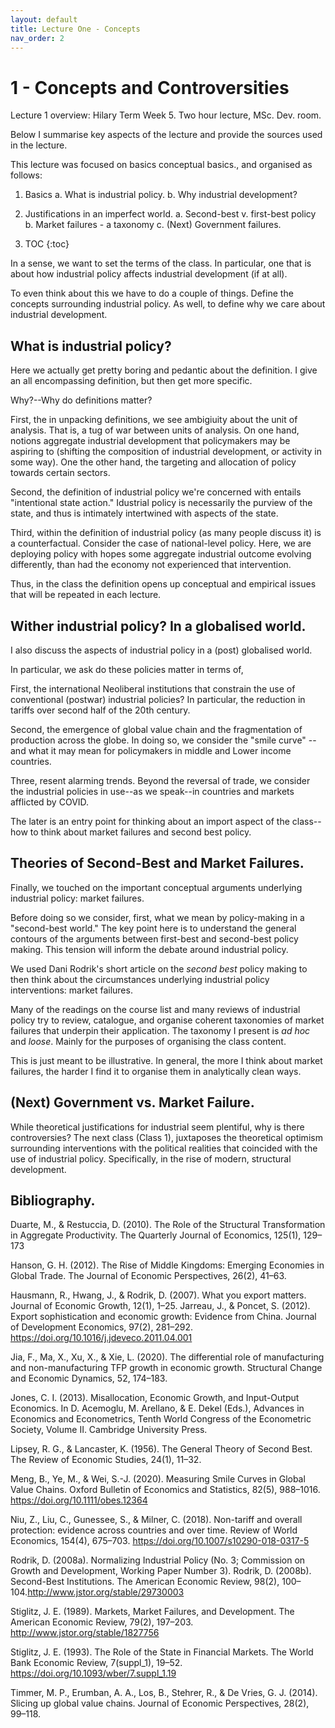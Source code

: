 ```yaml
---
layout: default
title: Lecture One - Concepts
nav_order: 2
---
```


# 1 - Concepts and Controversities

Lecture 1 overview: Hilary Term Week 5. Two hour lecture, MSc. Dev. room.

Below I summarise key aspects of the lecture and provide the sources used in the lecture. 


This lecture was focused on basics conceptual basics., and organised as follows:

1. Basics
	a. What is industrial policy.
	b. Why industrial development?
2. Justifications in an imperfect world.
	a. Second-best v. first-best policy
	b. Market failures - a taxonomy
	c. (Next) Government failures.


1. TOC
{:toc}


In a sense, we want to set the terms of the class. In particular, one that is about how industrial policy affects industrial development (if at all).

To even think about this we have to do a couple of things. Define the concepts surrounding industrial policy. As well, to define why we care about industrial development.


## What is industrial policy?

Here we actually get pretty boring and pedantic about the definition. I give an all encompassing definition, but then get more specific.

Why?--Why do definitions matter?

First, the in unpacking definitions, we see ambigiuity about the unit of analysis. That is, a tug of war between units of analysis. On one hand, notions aggregate industrial development that policymakers may be aspiring to (shifting the composition of industrial development, or activity in some way). One the other hand, the targeting and allocation of policy towards certain sectors. 

Second, the definition of industrial policy we're concerned with entails "intentional state action." Idustrial policy is necessarily the purview of the state, and thus is intimately intertwined with aspects of the state. 

Third, within the definition of industrial policy (as many people discuss it) is a counterfactual. Consider the case of national-level policy. Here, we are deploying policy with hopes some aggregate industrial outcome evolving differently, than had the economy not experienced that intervention.

Thus, in the class the definition opens up conceptual and empirical issues that will be repeated in each lecture.


## Wither industrial policy? In a globalised world. 

I also discuss the aspects of industrial policy in a (post) globalised world. 

In particular, we ask do these policies matter in terms of, 

First, the international Neoliberal institutions that constrain the use of conventional (postwar) industrial policies? In particular, the reduction in tariffs over second half of the 20th century. 

Second, the emergence of global value chain and the fragmentation of production across the globe. In doing so, we consider the "smile curve" -- and what it may mean for policymakers in middle and Lower income countries. 

Three, resent alarming trends. Beyond the reversal of trade, we consider the industrial policies in use--as we speak--in countries and markets afflicted by COVID. 

The later is an entry point for thinking about an import aspect of the class--how to think about market failures and second best policy. 



## Theories of __Second-Best__ and __Market Failures.__

Finally, we touched on the important conceptual arguments underlying industrial policy: market failures.

Before doing so we consider, first, what we mean by policy-making in a "second-best world." The key point here is to understand the general contours of the arguments between first-best and second-best policy making. This tension will inform the debate around industrial policy.

We used Dani Rodrik's short article on the _second best_ policy making to then think about the circumstances underlying industrial policy interventions: market failures. 

Many of the readings on the course list and many reviews of industrial policy try to review, catalogue, and organise coherent taxonomies of market failures that underpin their application. The taxonomy I present is _ad hoc_ and _loose_. Mainly for the purposes of organising the class content. 

This is just meant to be illustrative. In general, the more I think about market failures, the harder I find it to organise them in analytically clean ways. 


## (Next) Government vs. Market Failure. 

While theoretical justifications for industrial seem plentiful, why is there controversies? The next class (Class 1), juxtaposes the theoretical optimism surrounding interventions with the political realities that coincided with the use of industrial policy. Specifically, in the rise of modern, structural development. 




## Bibliography.

Duarte, M., & Restuccia, D. (2010). The Role of the Structural Transformation in Aggregate Productivity. The Quarterly Journal of Economics, 125(1), 129–173

Hanson, G. H. (2012). The Rise of Middle Kingdoms: Emerging Economies in Global Trade. The Journal of Economic Perspectives, 26(2), 41–63.

Hausmann, R., Hwang, J., & Rodrik, D. (2007). What you export matters. Journal of Economic Growth, 12(1), 1–25. Jarreau, J., & Poncet, S. (2012). Export sophistication and economic growth: Evidence from China. Journal of Development Economics, 97(2), 281–292. https://doi.org/10.1016/j.jdeveco.2011.04.001

Jia, F., Ma, X., Xu, X., & Xie, L. (2020). The differential role of manufacturing and non-manufacturing TFP growth in economic growth. Structural Change and Economic Dynamics, 52, 174–183.

Jones, C. I. (2013). Misallocation, Economic Growth, and Input-Output Economics. In D. 
Acemoglu, M. Arellano, & E. Dekel (Eds.), Advances in Economics and Econometrics, Tenth World Congress of the Econometric Society, Volume II. Cambridge University Press.

Lipsey, R. G., & Lancaster, K. (1956). The General Theory of Second Best. The Review of Economic Studies, 24(1), 11–32.

Meng, B., Ye, M., & Wei, S.-J. (2020). Measuring Smile Curves in Global Value Chains. Oxford Bulletin of Economics and Statistics, 82(5), 988–1016. https://doi.org/10.1111/obes.12364

Niu, Z., Liu, C., Gunessee, S., & Milner, C. (2018). Non-tariff and overall protection: evidence across countries and over time. Review of World Economics, 154(4), 675–703. https://doi.org/10.1007/s10290-018-0317-5

Rodrik, D. (2008a). Normalizing Industrial Policy (No. 3; Commission on Growth and Development, Working Paper Number 3). Rodrik, D. (2008b). Second-Best Institutions. The American Economic Review, 98(2), 100–104.http://www.jstor.org/stable/29730003

Stiglitz, J. E. (1989). Markets, Market Failures, and Development. The American Economic Review, 79(2), 197–203. http://www.jstor.org/stable/1827756

Stiglitz, J. E. (1993). The Role of the State in Financial Markets. The World Bank Economic Review, 7(suppl_1), 19–52. https://doi.org/10.1093/wber/7.suppl_1.19

Timmer, M. P., Erumban, A. A., Los, B., Stehrer, R., & De Vries, G. J. (2014). Slicing up global value chains. Journal of Economic Perspectives, 28(2), 99–118.
 